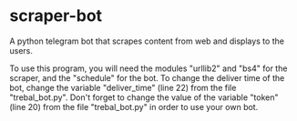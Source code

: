 # scraper-bot
A python telegram bot that scrapes content from web and displays to the users.

To use this program, you will need the modules "urllib2" and "bs4" for the scraper, and the "schedule" for the bot.
To change the deliver time of the bot, change the variable "deliver_time" (line 22) from the file "trebal_bot.py".
Don't forget to change the value of the variable "token" (line 20) from the file "trebal_bot.py" in order to use your own bot.
